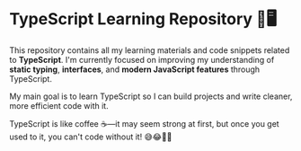 # TypeScript Learning Repository 📘🖥️

This repository contains all my learning materials and code snippets related to **TypeScript**. I'm currently focused on improving my understanding of **static typing**, **interfaces**, and **modern JavaScript features** through TypeScript.

My main goal is to learn TypeScript so I can build projects and write cleaner, more efficient code with it. 

TypeScript is like coffee ☕—it may seem strong at first, but once you get used to it, you can't code without it! 😅😂👨‍💻

